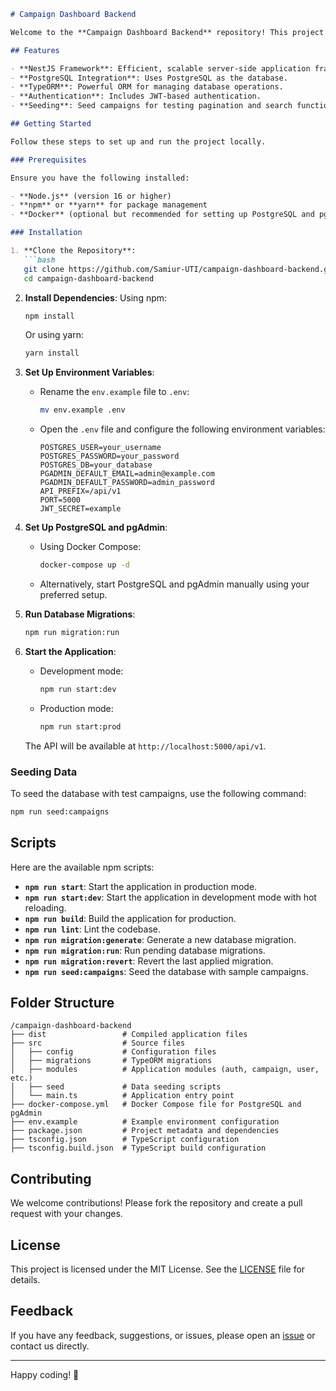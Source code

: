 ```markdown
# Campaign Dashboard Backend

Welcome to the **Campaign Dashboard Backend** repository! This project is a [NestJS](https://nestjs.com/) application that serves as the backend for managing campaigns, projects, and user accounts.

## Features

- **NestJS Framework**: Efficient, scalable server-side application framework.
- **PostgreSQL Integration**: Uses PostgreSQL as the database.
- **TypeORM**: Powerful ORM for managing database operations.
- **Authentication**: Includes JWT-based authentication.
- **Seeding**: Seed campaigns for testing pagination and search functionalities.

## Getting Started

Follow these steps to set up and run the project locally.

### Prerequisites

Ensure you have the following installed:

- **Node.js** (version 16 or higher)
- **npm** or **yarn** for package management
- **Docker** (optional but recommended for setting up PostgreSQL and pgAdmin)

### Installation

1. **Clone the Repository**:
   ```bash
   git clone https://github.com/Samiur-UTI/campaign-dashboard-backend.git
   cd campaign-dashboard-backend
   ```

2. **Install Dependencies**:
   Using npm:
   ```bash
   npm install
   ```
   Or using yarn:
   ```bash
   yarn install
   ```

3. **Set Up Environment Variables**:
   - Rename the `env.example` file to `.env`:
     ```bash
     mv env.example .env
     ```
   - Open the `.env` file and configure the following environment variables:
     ```env
     POSTGRES_USER=your_username
     POSTGRES_PASSWORD=your_password
     POSTGRES_DB=your_database
     PGADMIN_DEFAULT_EMAIL=admin@example.com
     PGADMIN_DEFAULT_PASSWORD=admin_password
     API_PREFIX=/api/v1
     PORT=5000
     JWT_SECRET=example
     ```

4. **Set Up PostgreSQL and pgAdmin**:
   - Using Docker Compose:
     ```bash
     docker-compose up -d
     ```
   - Alternatively, start PostgreSQL and pgAdmin manually using your preferred setup.

5. **Run Database Migrations**:
   ```bash
   npm run migration:run
   ```

6. **Start the Application**:
   - Development mode:
     ```bash
     npm run start:dev
     ```
   - Production mode:
     ```bash
     npm run start:prod
     ```

   The API will be available at `http://localhost:5000/api/v1`.

### Seeding Data

To seed the database with test campaigns, use the following command:
```bash
npm run seed:campaigns
```

## Scripts

Here are the available npm scripts:

- **`npm run start`**: Start the application in production mode.
- **`npm run start:dev`**: Start the application in development mode with hot reloading.
- **`npm run build`**: Build the application for production.
- **`npm run lint`**: Lint the codebase.
- **`npm run migration:generate`**: Generate a new database migration.
- **`npm run migration:run`**: Run pending database migrations.
- **`npm run migration:revert`**: Revert the last applied migration.
- **`npm run seed:campaigns`**: Seed the database with sample campaigns.

## Folder Structure

```
/campaign-dashboard-backend
├── dist                 # Compiled application files
├── src                  # Source files
│   ├── config           # Configuration files
│   ├── migrations       # TypeORM migrations
│   ├── modules          # Application modules (auth, campaign, user, etc.)
│   ├── seed             # Data seeding scripts
│   └── main.ts          # Application entry point
├── docker-compose.yml   # Docker Compose file for PostgreSQL and pgAdmin
├── env.example          # Example environment configuration
├── package.json         # Project metadata and dependencies
├── tsconfig.json        # TypeScript configuration
├── tsconfig.build.json  # TypeScript build configuration
```

## Contributing

We welcome contributions! Please fork the repository and create a pull request with your changes.

## License

This project is licensed under the MIT License. See the [LICENSE](LICENSE) file for details.

## Feedback

If you have any feedback, suggestions, or issues, please open an [issue](https://github.com/Samiur-UTI/campaign-dashboard-backend/issues) or contact us directly.

---

Happy coding! 🎉
```
